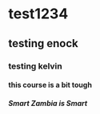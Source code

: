 # test1234
## testing enock
### testing kelvin
#### this course is a bit tough
##### Smart Zambia is Smart
